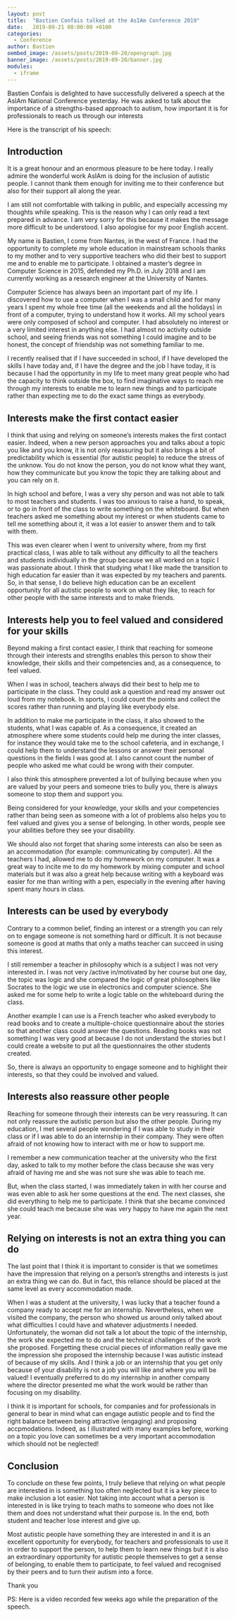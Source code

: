 ```yaml
---
layout: post
title:  "Bastien Confais talked at the AsIAm Conference 2019"
date:   2019-09-21 08:00:00 +0100
categories:
  - Conference
author: Bastien
oembed_image: /assets/posts/2019-09-20/opengraph.jpg
banner_image: /assets/posts/2019-09-20/banner.jpg
modules:
  - iframe
---
```


Bastien Confais is delighted to have successfully delivered a speech at the AsIAm National Conference yesterday.
He was asked to talk about the importance of a strengths-based approach to autism, how important it is for professionals to reach us through our interests

Here is the transcript of his speech:

## Introduction

It is a great honour and an enormous pleasure to be here today. I really admire the wonderful work AsIAm is doing for the inclusion of autistic people. I cannot thank them enough for inviting me to their conference but also for their support all along the year. 

I am still not comfortable with talking in public, and especially accessing my thoughts while speaking. This is the reason why I can only read a text prepared in advance. I am very sorry for this because it makes the message more difficult to be understood. I also apologise for my poor English accent.

My name is Bastien, I come from Nantes, in the west of France. I had the opportunity to complete my whole education in mainstream schools thanks to my mother and to very supportive teachers who did their best to support me and to enable me to participate.
I obtained a master’s degree in Computer Science in 2015, defended my Ph.D. in July 2018 and I am currently working as a research engineer at the University of Nantes.

Computer Science has always been an important part of my life. I discovered how to use a computer when I was a small child and for many years I spent my whole free time (all the weekends and all the holidays) in front of a computer, trying to understand how it works. All my school years were only composed of school and computer. I had absolutely no interest or a very limited interest in anything else. I had almost no activity outside school, and seeing friends was not something I could imagine and to be honest, the concept of friendship was not something familiar to me.

I recently realised that if I have succeeded in school, if I have developed the skills I have today and, if I have the degree and the job I have today, it is because I had the opportunity in my life to meet many great people who had the capacity to think outside the box, to find imaginative ways to reach me through my interests to enable me to learn new things and to participate rather than expecting me to do the exact same things as everybody.


## Interests make the first contact easier

I think that using and relying on someone’s interests makes the first contact easier.
Indeed, when a new person approaches you and talks about a topic you like and you know, it is not only reassuring but it also brings a bit of predictability which is essential (for autistic people) to reduce the stress of the unknow. You do not know the person, you do not know what they want, how they communicate but you know the topic they are talking about and you can rely on it. 

In high school and before, I was a very shy person and was not able to talk to most teachers and students. I was too anxious to raise a hand, to speak, or to go in front of the class to write something on the whiteboard. But when teachers asked me something about my interest or when students came to tell me something about it, it was a lot easier to answer them and to talk with them.

This was even clearer when I went to university where, from my first practical class, I was able to talk without any difficulty to all the teachers and students individually in the group because we all worked on a topic I was passionate about.
I think that studying what I like made the transition to high education far easier than it was expected by my teachers and parents. So, in that sense, I do believe high education can be an excellent opportunity for all autistic people to work on what they like, to reach for other people with the same interests and to make friends.


## Interests help you to feel valued and considered for your skills

Beyond making a first contact easier, I think that reaching for someone through their interests and strengths enables this person to show their knowledge, their skills and their competencies and, as a consequence, to feel valued.

When I was in school, teachers always did their best to help me to participate in the class. They could ask a question and read my answer out loud from my notebook. In sports, I could count the points and collect the scores rather than running and playing like everybody else. 

In addition to make me participate in the class, it also showed to the students, what I was capable of.
As a consequence, it created an atmosphere where some students could help me during the inter classes, for instance they would take me to the school cafeteria, and in exchange, I could help them to understand the lessons or answer their personal questions in the fields I was good at. I also cannot count the number of people who asked me what could be wrong with their computer.

I also think this atmosphere prevented a lot of bullying because when you are valued by your peers and someone tries to bully you, there is always someone to stop them and support you.

Being considered for your knowledge, your skills and your competencies rather than being seen as someone with a lot of problems also helps you to feel valued and gives you a sense of belonging. In other words, people see  your abilities before they see your disability.

We should also not forget that sharing some interests can also be seen as an accommodation (for example: communicating by computer). All the teachers I had, allowed me to do my homework on my computer. It was a great way to incite me to do my homework by mixing computer and school materials but it was also a great help because writing with a keyboard was easier for me than writing with a pen, especially in the evening after having spent many hours in class.

## Interests can be used by everybody

Contrary to a common belief, finding an interest or a strength you can rely on to engage someone is not something hard or difficult. It is not because someone is good at maths that only a maths teacher can succeed in using this interest.

I still remember a teacher in philosophy which is a subject I was not very interested in. I was not very /active in/motivated by her course but one day, the topic was logic and she compared the logic of great philosophers like Socrates to the logic we use in electronics and computer science. She asked me for some help to write a logic table on the whiteboard during the class.

Another example I can use is a French teacher who asked everybody to read books and to create a multiple-choice questionnaire about the stories so that another class could answer the questions. Reading books was not something I was very good at because I do not understand the stories but I could create a website to put all the questionnaires the other students created. 

So, there is always an opportunity to engage someone and to highlight their interests, so that they could be involved and valued.

## Interests also reassure other people

Reaching for someone through their interests can be very reassuring. It can not only reassure the autistic person but also the other people. During my education, I met several people wondering if I was able to study in their class or if I was able to do an internship in their company. They were often afraid of not knowing how to interact with me or how to support me.

I remember a new communication teacher at the university who the first day, asked to talk to my mother before the class because she was very afraid of having me and she was not sure she was able to teach me.

But, when the class started, I was immediately taken in with her course and was even able to ask her some questions at the end. The next classes, she did everything to help me to participate.
I think that she became convinced she could teach me because she was very happy to have me again the next year.

## Relying on interests is not an extra thing you can do

The last point that I think it is important to consider is that we sometimes have the impression that relying on a person’s strengths and interests is just an extra thing we can do. But in fact, this reliance should be placed at the same level as every accommodation made.

When I was a student at the university, I was lucky that a teacher found a company ready to accept me for an internship. Nevertheless, when we visited the company, the person who showed us around only talked about what difficulties I could have and whatever adjustments I needed. Unfortunately, the woman did not talk a lot about the topic of the internship, the work she expected me to do and the technical challenges of the work she proposed. Forgetting these crucial pieces of information really gave me the impression she proposed the internship because I was autistic instead of because of my skills. And I think a job or an internship that you get only because of your disability is not a job you will like and where you will be valued!
I eventually preferred to do my internship in another company where the director presented me what the work would be rather than focusing on my disability.

I think it is important for schools, for companies and for professionals in general to bear in mind what can engage autistic people and to find the right balance between being attractive (engaging) and proposing accpmodations.
Indeed, as I illustrated with many examples before, working on a topic you love can sometimes be a very important accommodation which should not be neglected!

## Conclusion

To conclude on these few points, I truly believe that relying on what people are interested in is something too often neglected but it is a key piece to make inclusion a lot easier.
Not taking into account what a person is interested in is like trying to teach maths to someone who does not like them and does not understand what their purpose is. In the end, both student and teacher lose interest and give up.

Most autistic people have something they are interested in and it is an excellent opportunity for everybody, for teachers and professionals to use it in order to support the person, to help them to learn new things but it is also an extraordinary opportunity for autistic people themselves to get a sense of belonging, to enable them to participate, to feel valued and recognised by their peers and to turn their autism into a force.

Thank you



PS: Here is a video recorded few weeks ago while the preparation of the speech.

<amp-iframe width="800" height="500" sandbox="allow-scripts allow-same-origin" src="https://storage.confais.org/apps/video/?t=syno_web&v=AsIAmConfv1"></amp-iframe>

